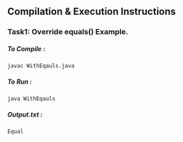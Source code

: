 ## Compilation & Execution Instructions
### Task1: Override equals() Example.

##### To Compile :  
``` javac WithEqauls.java ```
##### To Run :
``` java WithEqauls ```

##### Output.txt : 
```
Equal
```
